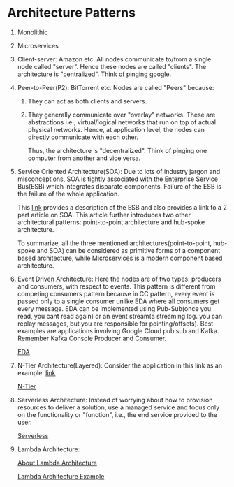 # Architecture Patterns

1. Monolithic
2. Microservices
3. Client-server: Amazon etc. All nodes communicate to/from a single node called "server". Hence these nodes are called "clients". The architecture is "centralized". Think of pinging google.
4. Peer-to-Peer(P2): BitTorrent etc. Nodes are called "Peers" because:
    1. They can act as both clients and servers.
    2. They generally communicate over "overlay" networks. These are abstractions i.e., virtual/logical networks that run on top of actual physical networks. Hence, at application level, the nodes can directly communicate with each other.

       Thus, the architecture is "decentralized". Think of pinging one computer from another and vice versa.
5. Service Oriented Architecture(SOA): Due to lots of industry jargon and misconceptions, SOA is tightly associated with the Enterprise Service Bus(ESB) which integrates disparate components. Failure of the ESB is the failure of the whole application.

   This [link](https://www.ibm.com/topics/esb) provides a description of the ESB and also provides a link to a 2 part article on SOA. This article further introduces two other architectural patterns: point-to-point architecture and hub-spoke architecture.

   To summarize, all the three mentioned architectures(point-to-point, hub-spoke and SOA) can be considered as primitive forms of a component based architecture, while Microservices is a modern component based architecture.
   
6. Event Driven Architecture: Here the nodes are of two types: producers and consumers, with respect to events. This pattern is different from competing consumers pattern because in CC pattern, every event is passed only to a single consumer unlike EDA where all consumers get every message. EDA can be implemented using Pub-Sub(once you read, you cant read again) or an event stream(a streaming log. you can replay messages, but you are responsible for pointing/offsets). Best examples are applications involving Google Cloud pub sub and Kafka. Remember Kafka Console Producer and Consumer.
   
   [EDA](https://learn.microsoft.com/en-us/azure/architecture/guide/architecture-styles/event-driven)
7. N-Tier Architecture(Layered): Consider the application in this link as an example: [link](https://github.com/TXH2020/OtherProjects/tree/main/spring)
   
   [N-Tier](https://learn.microsoft.com/en-us/azure/architecture/guide/architecture-styles/n-tier)

8. Serverless Architecture: Instead of worrying about how to provision resources to deliver a solution, use a managed service and focus only on the functionality or "function", i.e., the end service provided to the user.

   [Serverless](https://www.spiceworks.com/tech/devops/articles/what-is-serverless/amp/#_003)

9. Lambda Architecture:
    
    [About Lambda Architecture](https://www.cazton.com/consulting/enterprise/lambda-architecture)

   [Lambda Architecture Example](https://github.com/apssouza22/big-data-pipeline-lambda-arch)
